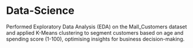 # Data-Science
Performed Exploratory Data Analysis (EDA) on the Mall_Customers dataset and applied K-Means clustering to segment customers based on age and spending score (1-100), 
optimising insights for business decision-making.
